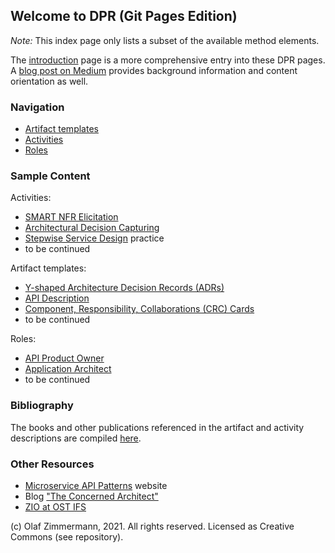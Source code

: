 ## Welcome to DPR (Git Pages Edition)

*Note:* This index page only lists a subset of the available method elements. 
<!-- Please use the repository-level [README.md](https://github.com/socadk/design-practice-repository/blob/master/README.md) as entry into DPR for the time being. -->
The [introduction](./introduction.md) page is a more comprehensive entry into these DPR pages. A [blog post on Medium](https://medium.com/olzzio/design-practice-repository-dpr-ed5e9d0e91cd) provides background information and content orientation as well.

### Navigation

* [Artifact templates](./artifact-templates/README.md) 
* [Activities](./activities/README.md)
* [Roles](./roles/README.md)

### Sample Content 

Activities:

* [SMART NFR Elicitation](activities/DPR-SMART-NFR-Elicitation.md)
* [Architectural Decision Capturing](activities/DPR-ArchitecturalDecisionCapturing.md)
* [Stepwise Service Design](activities/SDPR-StepwiseServiceDesign.md) practice
* to be continued

Artifact templates:

* [Y-shaped Architecture Decision Records (ADRs)](artifact-templates/DPR-ArchitecturalDecisionRecordYForm.md)
* [API Description](artifact-templates/SDPR-APIDescription.md)
* [Component, Responsibility, Collaborations (CRC) Cards](artifact-templates/DPR-CRCCard.md)
* to be continued

Roles:

* [API Product Owner](roles/SDPR-APIProductOwner.md)
* [Application Architect](roles/DPR-ApplicationArchitectRole.md)
* to be continued

<!--
### Preview (roadmap not confirmed yet)

<iframe width='160' height='400' src='https://leanpub.com/dpr/embed' frameborder='0' allowtransparency='true'></iframe>
-->

### Bibliography 

The books and other publications referenced in the artifact and activity descriptions are compiled [here](background-information/literature.md).

### Other Resources

* [Microservice API Patterns](https://microservice-api-patterns.org/) website 
* Blog ["The Concerned Architect"](https://ozimmer.ch/blog/)
* [ZIO at OST IFS](https://ifs.hsr.ch/Olaf-Zimmermann.11623.0.html?&L=4)

(c) Olaf Zimmermann, 2021. All rights reserved. Licensed as Creative Commons (see repository). 